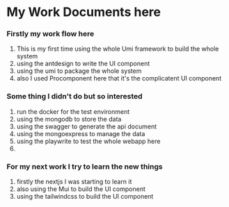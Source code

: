 # My Work Documents here

### Firstly my work flow here

1. This is my first time using the whole Umi framework to build the whole system
2. using the antdesign to write the UI component
3. using the umi to package the whole system
4. also I used Procomponent here that it's the complicatent UI component


### Some thing I didn't do but so interested 

1. run the docker for the test environment
2. using the mongodb to store the data
3. using the swagger to generate the api document
4. using the mongoexpress to manage the data 
5. using the playwrite to test the whole webapp here
6. 


### For my next work I try to learn the new things
1. firstly the nextjs I was starting to learn it
2. also using the Mui to build the UI component
3. using the tailwindcss to build the UI component
